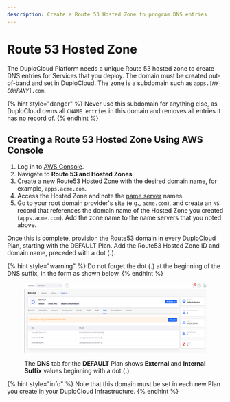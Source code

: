 ```yaml
---
description: Create a Route 53 Hosted Zone to program DNS entries
---
```


# Route 53 Hosted Zone

The DuploCloud Platform needs a unique Route 53 hosted zone to create DNS entries for Services that you deploy. The domain must be created out-of-band and set in DuploCloud. The zone is a subdomain such as `apps.[`_`MY-COMPANY`_`].com`.&#x20;

{% hint style="danger" %}
Never use this subdomain for anything else, as DuploCloud owns all `CNAME entries` in this domain and removes all entries it has no record of.
{% endhint %}

## Creating a Route 53 Hosted Zone Using AWS Console

1. Log in to [AWS Console](https://aws.amazon.com/console/).
2. Navigate to **Route 53 and Hosted Zones**.&#x20;
3. Create a new Route53 Hosted Zone with the desired domain name, for example, `apps.acme.com`.&#x20;
4. Access the Hosted Zone and note the [name server](https://docs.aws.amazon.com/Route53/latest/APIReference/API_domains_Nameserver.html) names.
5. Go to your root domain provider's site (e.g., `acme.com`), and create an `NS` record that references the domain name of the Hosted Zone you created (`apps.acme.com`). Add the zone name to the name servers that you noted above.

Once this is complete, provision the Route53 domain in every DuploCloud Plan, starting with the DEFAULT Plan. Add the Route53 Hosted Zone ID and domain name, preceded with a dot (**.**).

{% hint style="warning" %}
Do not forget the dot (**.**) at the beginning of the DNS suffix, in the form as shown below.
{% endhint %}

<figure><img src="../../.gitbook/assets/Screenshot (167).png" alt=""><figcaption><p>The <strong>DNS</strong> tab for the <strong>DEFAULT</strong> Plan shows <strong>External</strong> and <strong>Internal Suffix</strong> values beginning with a dot (<strong>.</strong>)</p></figcaption></figure>

{% hint style="info" %}
Note that this domain must be set in each new Plan you create in your DuploCloud Infrastructure.
{% endhint %}

